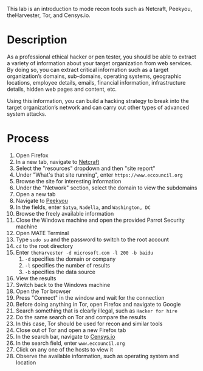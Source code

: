 This lab is an introduction to mode recon tools such as Netcraft, Peekyou, theHarvester, Tor, and Censys.io.

# Description
As a professional ethical hacker or pen tester, you should be able to extract a variety of information about your target organization from web services. By doing so, you can extract critical information such as a target organization’s domains, sub-domains, operating systems, geographic locations, employee details, emails, financial information, infrastructure details, hidden web pages and content, etc.

Using this information, you can build a hacking strategy to break into the target organization’s network and can carry out other types of advanced system attacks.

# Process
1. Open Firefox
2. In a new tab, navigate to [Netcraft](https://www.netcraft.com)
3. Select the "resources" dropdown and then "site report"
4. Under "What's that site running", enter `https://www.eccouncil.org`
5. Browse the site for interesting information
6. Under the "Network" section, select the domain to view the subdomains
7. Open a new tab
8. Navigate to [Peekyou](https://www.peekyou.com)
9. In the fields, enter `Satya`, `Nadella`, and `Washington, DC`
10. Browse the freely available information
11. Close the Windows machine and open the provided Parrot Security machine
12. Open MATE Terminal
13. Type `sudo su` and the password to switch to the root account
14. `cd` to the root directory
15. Enter `theHarvester -d microsoft.com -l 200 -b baidu`
	1. `-d` specifies the domain or company
	2. `-l` specifies the number of results
	3. `-b` specifies the data source
16. View the results
17. Switch back to the Windows machine
18. Open the Tor browser
19. Press "Connect" in the window and wait for the connection
20. Before doing anything in Tor, open Firefox and navigate to Google
21. Search something that is clearly illegal, such as `Hacker for hire`
22. Do the same search on Tor and compare the results
23. In this case, Tor should be used for recon and similar tools
24. Close out of Tor and open a new Firefox tab
25. In the search bar, navigate to [Censys.io](https://search.censys.io)
26. In the search field, enter `www.eccouncil.org`
27. Click on any one of the hosts to view it
28. Observe the available information, such as operating system and location